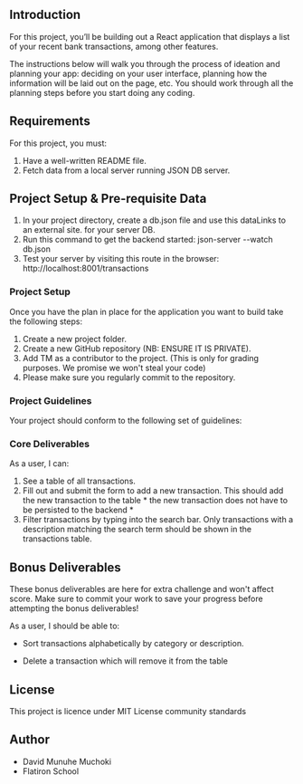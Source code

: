 ## Introduction

For this project, you’ll be building out a React application that displays a list of your recent bank transactions, among other features.

The instructions below will walk you through the process of ideation and planning your app: deciding on your user interface, planning how the information will be laid out on the page, etc. You should work through all the planning steps before you start doing any coding.

## Requirements

For this project, you must:

1. Have a well-written README file.
2. Fetch data from a local server running JSON DB server.

## Project Setup & Pre-requisite Data

1. In your project directory, create a db.json file and use this dataLinks to an external site. for your server DB.
2. Run this command to get the backend started: json-server --watch db.json
3. Test your server by visiting this route in the browser: http://localhost:8001/transactions

### Project Setup

Once you have the plan in place for the application you want to build take the following steps:

1. Create a new project folder.
2. Create a new GitHub repository (NB: ENSURE IT IS PRIVATE).
3. Add TM as a contributor to the project. (This is only for grading purposes. We promise we won't steal your code)
4. Please make sure you regularly commit to the repository.

### Project Guidelines

Your project should conform to the following set of guidelines:

### Core Deliverables

As a user, I can:

1. See a table of all transactions.
2. Fill out and submit the form to add a new transaction. This should add the new transaction to the table * the new transaction does not have to be persisted to the backend *
3. Filter transactions by typing into the search bar. Only transactions with a description matching the search term should be shown in the transactions table.

## Bonus Deliverables

These bonus deliverables are here for extra challenge and won't affect score. Make sure to commit your work to save your progress before attempting the bonus deliverables!

As a user, I should be able to:

- Sort transactions alphabetically by category or description.

- Delete a transaction which will remove it from the table

## License

This project is licence under MIT License community standards

## Author

- David Munuhe Muchoki
- Flatiron School
